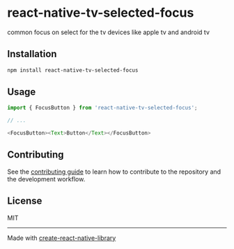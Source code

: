 # react-native-tv-selected-focus

common focus on select for the tv devices like apple tv and android tv

## Installation

```sh
npm install react-native-tv-selected-focus
```

## Usage

```js
import { FocusButton } from 'react-native-tv-selected-focus';

// ...

<FocusButton><Text>Button</Text></FocusButton>
```

## Contributing

See the [contributing guide](CONTRIBUTING.md) to learn how to contribute to the repository and the development workflow.

## License

MIT

---

Made with [create-react-native-library](https://github.com/callstack/react-native-builder-bob)
